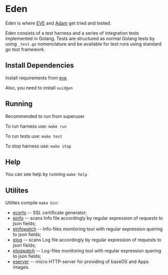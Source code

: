 # Eden

Eden is where [EVE](https://github.com/lf-edge/eve) and [Adam](https://github.com/lf-edge/adam) get tried and tested.

Eden consists of a test harness and a series of integration tests implemented in Golang. Tests are structured as normal Golang tests by using ```_test.go``` nomenclature and be available for test runs using standard go test framework.

## Install Dependencies

Install requirements from [eve](https://github.com/lf-edge/eve#install-dependencies)

Also, you need to install ```uuidgen```

## Running

Recommended to run from superuser

To run harness use: ```make run```

To run tests use: ```make test```

To stop harness use: ```make stop```

## Help

You can see help by running ```make help```

## Utilites

Utilites compile ```make bin```:
* [ecerts](cmd/ecerts) -- SSL certificate generator;
* [einfo](cmd/einfo) -- scans Info file accordingly by regular expression of requests to json fields;
* [einfowatch](cmd/einfowatch) -- Info-files monitoring tool with regular expression quering to json fields;
* [elog](cmd/elog) -- scans Log file accordingly by regular expression of requests to json fields;
* [elogwatch](cmd/elogwatch) -- Log-files monitoring tool with regular expression quering to json fields; 
* [eserver](cmd/eserver) -- micro HTTP-server for providing of baseOS and Apps images.
